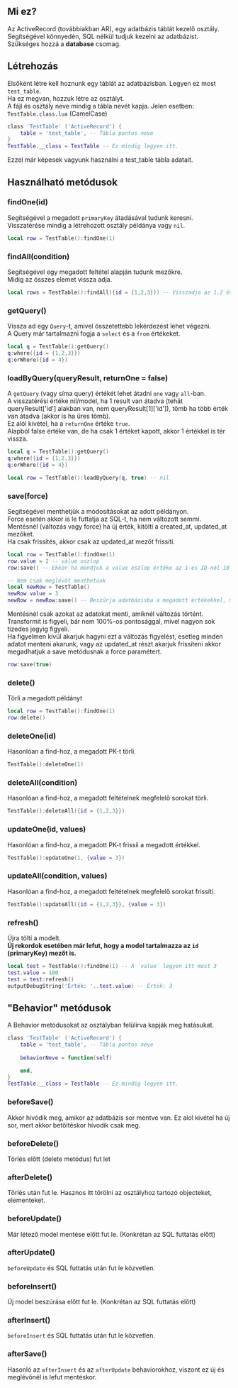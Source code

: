 ## Mi ez?
Az ActiveRecord (továbbiakban AR), egy adatbázis táblát kezelő osztály.  
Segítségével könnyedén, SQL nélkül tudjuk kezelni az adatbázist.  
Szükséges hozzá a **database** csomag.  

## Létrehozás
Elsőként létre kell hoznunk egy táblát az adatbázisban. Legyen ez most `test_table`.  
Ha ez megvan, hozzuk létre az osztályt.  
A fájl és osztály neve mindig a tábla nevét kapja. Jelen esetben: `TestTable.class.lua` (CamelCase)  
``` lua
class 'TestTable' ('ActiveRecord') {
    table = 'test_table', -- Tábla pontos neve
}
TestTable.__class = TestTable -- Ez mindig legyen itt.
```
Ezzel már képesek vagyunk használni a test_table tábla adatait.

## Használható metódusok
### findOne(id)
Segítségével a megadott `primaryKey` átadásával tudunk keresni.  
Visszatérése mindig a létrehozott osztály példánya vagy `nil`.  
```lua
local row = TestTable():findOne(1)
```

### findAll(condition)
Segítségével egy megadott feltétel alapján tudunk mezőkre.  
Midig az összes elemet vissza adja.  
```lua
local rows = TestTable():findAll({id = {1,2,3}}) -- Visszadja az 1,2 és 3 ID-vel rendelkező sort.
```

### getQuery()
Vissza ad egy `Query`-t, amivel összetettebb lekérdezést lehet végezni.  
A Query már tartalmazni fogja a `select` és a `from` értékeket.  
```lua
local q = TestTable():getQuery()
q:where({id = {1,2,3}})
q:orWhere({id = 4})
```

### loadByQuery(queryResult, returnOne = false)
A `getQuery` (vagy síma query) értékét lehet átadni `one` vagy `all`-ban.  
A visszatérési értéke nil/model, ha 1 result van átadva (tehát queryResult['id'] alakban van, nem queryResult[1]['id']), tömb ha több érték van átadva (akkor is ha üres tömb).  
Ez alól kivétel, ha a `returnOne` értéke `true`.  
Alapból false értéke van, de ha csak 1 értéket kapott, akkor 1 értékkel is tér vissza.  
```lua
local q = TestTable():getQuery()
q:where({id = {1,2,3}})
q:orWhere({id = 4})

local row = TestTable():loadByQuery(q, true) -- nil
```

### save(force)
Segítségével menthetjük a módosításokat az adott példányon.  
Force esetén akkor is le futtatja az SQL-t, ha nem változott semmi.  
Mentésnél (változás vagy force) ha új érték, kitölti a created_at, updated_at mezőket.  
Ha csak frissítés, akkor csak az updated_at mezőt frissíti. 
```lua
local row = TestTable():findOne(1)
row.value = 2 -- value oszlop
row:save() -- Ekkor ha mondjuk a value oszlop értéke az 1-es ID-nél 10 volt, most 2-re változik (UPDATE ... SET value = 2 WHERE ...)

-- Nem csak meglévőt menthetünk
local newRow = TestTable()
newRow.value = 3
newRow = newRow:save() -- Beszúrja adatbázisba a megadott értékekkel, majd visszadja autómatikusan a példányt.
```
  
Mentésnél csak azokat az adatokat menti, amiknél változás történt.  
Transformit is figyeli, bár nem 100%-os pontosággal, mivel nagyon sok tizedes jegyig figyeli.  
Ha figyelmen kívül akarjuk hagyni ezt a változás figyelést, esetleg minden adatot menteni akarunk, vagy az updated_at részt akarjuk frissíteni akkor megadhatjuk a save metódusnak a force paramétert.  
```lua
row:save(true)
```

### delete()
Törli a megadott példányt
```lua
local row = TestTable():findOne(1)
row:delete()
```

### deleteOne(id)
Hasonlóan a find-hoz, a megadott PK-t törli.
```lua
TestTable():deleteOne(1)
```

### deleteAll(condition)
Hasonlóan a find-hoz, a megadott feltételnek megfelelő sorokat törli.
```lua
TestTable():deleteAll({id = {1,2,3}})
```

### updateOne(id, values)
Hasonlóan a find-hoz, a megadott PK-t frissíi a megadott értékkel.
```lua
TestTable():updateOne(1, {value = 3})
```

### updateAll(condition, values)
Hasonlóan a find-hoz, a megadott feltételnek megfelelő sorokat frissíti.
```lua
TestTable():updateAll({id = {1,2,3}}, {value = 3})
```

### refresh()
Újra tölti a modelt.  
**Új rekordok esetében már lefut, hogy a model tartalmazza az `id` (primaryKey) mezőt is.**
``` lua
local test = TestTable():findOne(1) -- A `value` legyen itt most 3
test.value = 100
test = test:refresh() 
outputDebugString('Érték: '..test.value) -- Érték: 3
```

## "Behavior" metódusok
A Behavior metódusokat az osztályban felülírva kapják meg hatásukat.
```lua
class 'TestTable' ('ActiveRecord') {
    table = 'test_table', -- Tábla pontos neve
    
    behaviorNeve = function(self)

    end,
}
TestTable.__class = TestTable -- Ez mindig legyen itt.
```
### beforeSave()
Akkor hívódik meg, amikor az adatbázis sor mentve van. Ez alol kivétel ha új sor, mert akkor betöltéskor hívodik csak meg.

### beforeDelete()
Törlés előtt (delete metódus) fut let

### afterDelete()
Törlés után fut le. Hasznos itt törölni az osztályhoz tartozó objecteket, elementeket.

### beforeUpdate()
Már létező model mentése előtt fut le. (Konkrétan az SQL futtatás előtt)

### afterUpdate()
`beforeUpdate` és SQL futtatás után fut le közvetlen.

### beforeInsert()
Új model beszúrása előtt fut le. (Konkrétan az SQL futtatás előtt)

### afterInsert()
`beforeInsert` és SQL futtatás után fut le közvetlen.

### afterSave()
Hasonló az `afterInsert` és az `afterUpdate` behaviorokhoz, viszont ez új és meglévőnél is lefut mentéskor.

